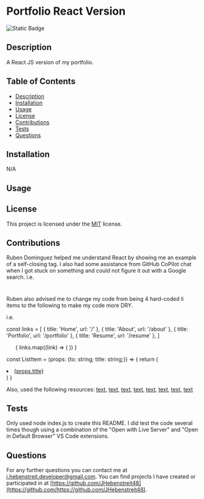 # Portfolio React Version
![Static Badge](https://img.shields.io/badge/License-MIT-yellow)

  ## Description
  
A React JS version of my portfolio.

  ## Table of Contents

- [Description](#description)
- [Installation](#installation)
- [Usage](#usage)
- [License](#license)
- [Contributions](#contributions)
- [Tests](#tests)
- [Questions](#questions)

## Installation

N/A

## Usage



## License
  This project is licensed under the [MIT](https://opensource.org/license/MIT) license.

## Contributions

Ruben Dominguez helped me understand React by showing me an example of a self-closing tag. I also had some assistance from GitHub CoPilot chat when I got stuck on something and could not figure it out with a Google search.
i.e.
<h1></h1> 
</Navigation>

Ruben also advised me to change my code from being 4 hard-coded li items to the following to make my code more DRY.

i.e.

const links = [
  { title: 'Home', url: '/' },
  { title: 'About', url: '/about' },
  { title: 'Portfolio', url: '/portfolio' },
  { title: 'Resume', url: '/resume' },
]

  <ul>
    {
      links.map((link) => (
        <ListItem key={link.title} to={link.url} title={link.title} />
      ))
    }
  </ul>

  const ListItem = (props: {to: string; title: string;}) => {
  return (
    <li>
      <a href={props.to}>{props.title}</a>
    </li>
  )
}



Also, used the following resources:
[text](https://www.google.com/search?q=syntax+for+self-closing+HTML+tag+in+React+js&oq=syntax+for+self-closing+HTML+tag+in+React+js&gs_lcrp=EgZjaHJvbWUyBggAEEUYOTIHCAEQIRigATIHCAIQIRigATIHCAMQIRigATIHCAQQIRigATIHCAUQIRigAdIBCTEwOTM0ajBqN6gCALACAA&sourceid=chrome&ie=UTF-8),
[text](https://gcore.com/learning/customize-your-tsconfigjson-file-for-typescript/),
[text](<https://dev.to/itswillt/explaining-reacts-types-940#:~:text=FC%20(React.,were%20introduced%20and%20widely%20adopted.>),
[text](https://stackoverflow.com/questions/75944820/whats-the-correct-type-for-error-in-userouteerror-from-react-router-dom),
[text](https://www.geeksforgeeks.org/reactjs-keys/),
[text](https://www.udemy.com/course/react-for-the-rest-of-us/learn/lecture/17883930#notes),
[text](https://www.w3schools.com/react/react_forms.asp),
[text](https://www.w3schools.com/tags/tryit.asp?filename=tryhtml_textarea)


## Tests

Only used node index.js to create this README. I did test the code several times though using a combination of the "Open with Live Server" and "Open in Default Browser" VS Code extensions.
  
## Questions

For any further questions you can contact me at [j.hebenstreit.developer@gmail.com](mailto:j.hebenstreit.developer@gmail.com). You can find projects I have created or participated in at [https://github.com/JHebenstreit48](https://github.com/https://github.com/JHebenstreit48).